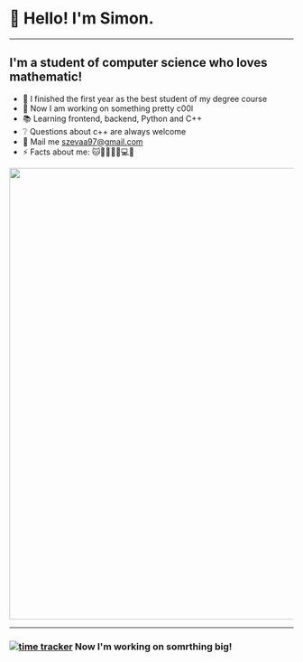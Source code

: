 # 👋 Hello! I'm Simon.
---
## I'm a student of computer science who loves mathematic!
- 🥇 I finished the first year as the best student of my degree course
- 🔭 Now I am working on something pretty c00l
- 📚 Learning frontend, backend, Python and C++
- ❔ Questions about c++ are always welcome
- 📩 Mail me szevaa97@gmail.com
- ⚡ Facts about me: 🐱🌈👱🏿‍♂️💻🎸
<img src="https://wakatime.com/share/@b74ba3c5-2883-43ca-9833-799f8a50840a/1d8c8355-6831-4613-8915-53011826f8f5.svg" width="800px"/>

---

### [![time tracker](https://wakatime.com/badge/github/Shirobachi/midori-page.svg)](https://wakatime.com/badge/github/Shirobachi/midori-page) Now I'm working on somrthing big!
